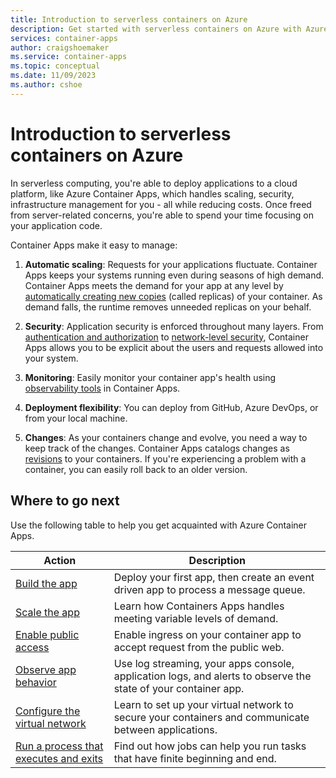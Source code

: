 ```yaml
---
title: Introduction to serverless containers on Azure
description: Get started with serverless containers on Azure with Azure Container Apps
services: container-apps
author: craigshoemaker
ms.service: container-apps
ms.topic: conceptual
ms.date: 11/09/2023
ms.author: cshoe
---
```


# Introduction to serverless containers on Azure

In serverless computing, you're able to deploy applications to a cloud platform, like Azure Container Apps, which handles scaling, security, infrastructure management for you - all while reducing costs. Once freed from server-related concerns, you're able to spend your time focusing on your application code.

Container Apps make it easy to manage:

1. **Automatic scaling**: Requests for your applications fluctuate. Container Apps keeps your systems running even during seasons of high demand. Container Apps meets the demand for your app at any level by [automatically creating new copies](scale-app.md) (called replicas) of your container. As demand falls, the runtime removes unneeded replicas on your behalf.

1. **Security**: Application security is enforced throughout many layers. From [authentication and authorization](authentication.md) to [network-level security](networking.md), Container Apps allows you to be explicit about the users and requests allowed into your system.

1. **Monitoring**: Easily monitor your container app's health using [observability tools](observability.md) in Container Apps.

1. **Deployment flexibility**: You can deploy from GitHub, Azure DevOps, or from your local machine.

1. **Changes**: As your containers change and evolve, you need a way to keep track of the changes. Container Apps catalogs changes as [revisions](revisions.md) to your containers. If you're experiencing a problem with a container, you can easily roll back to an older version.

## Where to go next

Use the following table to help you get acquainted with Azure Container Apps.

| Action | Description |
|---|---|
| [Build the app](quickstart-code-to-cloud.md) | Deploy your first app, then create an event driven app to process a message queue. |
| [Scale the app](scale-app.md) | Learn how Containers Apps handles meeting variable levels of demand. |
| [Enable public access](ingress-overview.md) | Enable ingress on your container app to accept request from the public web. |
| [Observe app behavior](observability.md) | Use log streaming, your apps console, application logs, and alerts to observe the state of your container app.  |
| [Configure the virtual network](networking.md) | Learn to set up your virtual network to secure your containers and communicate between applications.  |
| [Run a process that executes and exits](jobs.md) | Find out how jobs can help you run tasks that have finite beginning and end.  |
